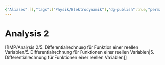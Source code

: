```yaml
---
{"Aliases":[],"tags":["Physik/Elektrodynamik"],"dg-publish":true,"permalink":"/imp/analysis-2/analysis-2/","dgHomeLink":true,"dgPassFrontmatter":true}
---
```


# Analysis 2
[[IMP/Analysis 2/5. Differentialrechnung für Funktion einer reellen Variablen/5. Differentialrechnung für Funktionen einer reellen Variablen|5. Differentialrechnung für Funktionen einer reellen Variablen]]